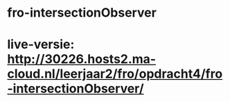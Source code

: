 # fro-intersectionObserver

# live-versie: http://30226.hosts2.ma-cloud.nl/leerjaar2/fro/opdracht4/fro-intersectionObserver/